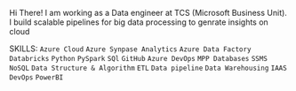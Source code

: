 Hi There! 
I am working as a Data engineer at TCS (Microsoft Business Unit). I build scalable pipelines for big data processing to genrate insights on cloud

SKILLS: `Azure Cloud` `Azure Synpase Analytics` `Azure Data Factory` `Databricks` `Python` `PySpark` `SQl` `GitHub` `Azure DevOps` `MPP Databases` `SSMS` `NoSQL` `Data Structure & Algorithm` `ETL` `Data pipeline` `Data Warehousing` `IAAS` `DevOps` `PowerBI`


